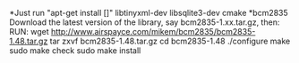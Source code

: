 *Just run "apt-get install []"
libtinyxml-dev
libsqlite3-dev
cmake
*bcm2835
Download the latest version of the library, say bcm2835-1.xx.tar.gz, then:
RUN:
wget http://www.airspayce.com/mikem/bcm2835/bcm2835-1.48.tar.gz 
tar zxvf bcm2835-1.48.tar.gz
cd bcm2835-1.48
./configure
make
sudo make check
sudo make install

